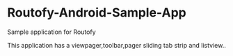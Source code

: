 # Routofy-Android-Sample-App
Sample application for Routofy

This application has a viewpager,toolbar,pager sliding tab strip and listview..

